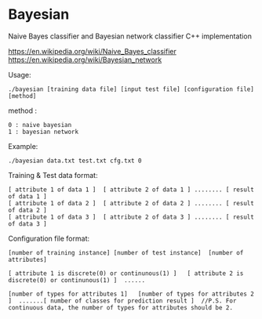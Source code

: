# Bayesian
Naive Bayes classifier and Bayesian network classifier C++ implementation

https://en.wikipedia.org/wiki/Naive_Bayes_classifier
https://en.wikipedia.org/wiki/Bayesian_network

Usage:
```
./bayesian [training data file] [input test file] [configuration file] [method]
```
method :
```
0 : naive bayesian
1 : bayesian network
```

Example:
```
./bayesian data.txt test.txt cfg.txt 0
```



Training & Test data format:
```
[ attribute 1 of data 1 ]  [ attribute 2 of data 1 ] ........ [ result of data 1 ]
[ attribute 1 of data 2 ]  [ attribute 2 of data 2 ] ........ [ result of data 2 ]
[ attribute 1 of data 3 ]  [ attribute 2 of data 3 ] ........ [ result of data 3 ]
```

Configuration file format:
```
[number of training instance] [number of test instance]  [number of attributes]

[ attribute 1 is discrete(0) or continunous(1) ]   [ attribute 2 is discrete(0) or continunous(1) ]  ......

[number of types for attributes 1]   [number of types for attributes 2 ]  .......[ number of classes for prediction result ]  //P.S. For continuous data, the number of types for attributes should be 2.
```
